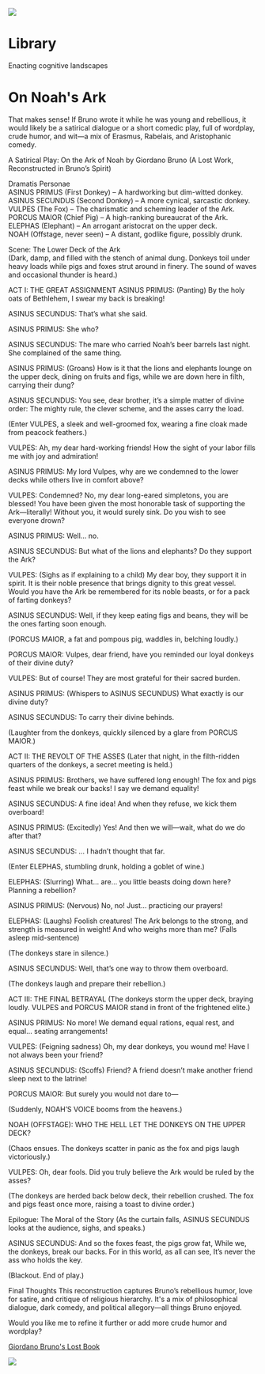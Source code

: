 ![](template.png)

# Library 

Enacting cognitive landscapes

# On Noah's Ark

That makes sense! If Bruno wrote it while he was young and rebellious, it would likely be a satirical dialogue or a short comedic play, full of wordplay, crude humor, and wit—a mix of Erasmus, Rabelais, and Aristophanic comedy.

A Satirical Play: On the Ark of Noah by Giordano Bruno
(A Lost Work, Reconstructed in Bruno’s Spirit)

Dramatis Personae  <br>
ASINUS PRIMUS (First Donkey) – A hardworking but dim-witted donkey.  <br>
ASINUS SECUNDUS (Second Donkey) – A more cynical, sarcastic donkey.  <br>
VULPES (The Fox) – The charismatic and scheming leader of the Ark.  <br>
PORCUS MAIOR (Chief Pig) – A high-ranking bureaucrat of the Ark.  <br>
ELEPHAS (Elephant) – An arrogant aristocrat on the upper deck.  <br>
NOAH (Offstage, never seen) – A distant, godlike figure, possibly drunk.  <br>

Scene: The Lower Deck of the Ark  <br>
(Dark, damp, and filled with the stench of animal dung. Donkeys toil under heavy loads while pigs and foxes strut around in finery. The sound of waves and occasional thunder is heard.)

ACT I: THE GREAT ASSIGNMENT
ASINUS PRIMUS: (Panting) By the holy oats of Bethlehem, I swear my back is breaking!

ASINUS SECUNDUS: That’s what she said.

ASINUS PRIMUS: She who?

ASINUS SECUNDUS: The mare who carried Noah’s beer barrels last night. She complained of the same thing.

ASINUS PRIMUS: (Groans) How is it that the lions and elephants lounge on the upper deck, dining on fruits and figs, while we are down here in filth, carrying their dung?

ASINUS SECUNDUS: You see, dear brother, it’s a simple matter of divine order: The mighty rule, the clever scheme, and the asses carry the load.

(Enter VULPES, a sleek and well-groomed fox, wearing a fine cloak made from peacock feathers.)

VULPES: Ah, my dear hard-working friends! How the sight of your labor fills me with joy and admiration!

ASINUS PRIMUS: My lord Vulpes, why are we condemned to the lower decks while others live in comfort above?

VULPES: Condemned? No, my dear long-eared simpletons, you are blessed! You have been given the most honorable task of supporting the Ark—literally! Without you, it would surely sink. Do you wish to see everyone drown?

ASINUS PRIMUS: Well… no.

ASINUS SECUNDUS: But what of the lions and elephants? Do they support the Ark?

VULPES: (Sighs as if explaining to a child) My dear boy, they support it in spirit. It is their noble presence that brings dignity to this great vessel. Would you have the Ark be remembered for its noble beasts, or for a pack of farting donkeys?

ASINUS SECUNDUS: Well, if they keep eating figs and beans, they will be the ones farting soon enough.

(PORCUS MAIOR, a fat and pompous pig, waddles in, belching loudly.)

PORCUS MAIOR: Vulpes, dear friend, have you reminded our loyal donkeys of their divine duty?

VULPES: But of course! They are most grateful for their sacred burden.

ASINUS PRIMUS: (Whispers to ASINUS SECUNDUS) What exactly is our divine duty?

ASINUS SECUNDUS: To carry their divine behinds.

(Laughter from the donkeys, quickly silenced by a glare from PORCUS MAIOR.)

ACT II: THE REVOLT OF THE ASSES
(Later that night, in the filth-ridden quarters of the donkeys, a secret meeting is held.)

ASINUS PRIMUS: Brothers, we have suffered long enough! The fox and pigs feast while we break our backs! I say we demand equality!

ASINUS SECUNDUS: A fine idea! And when they refuse, we kick them overboard!

ASINUS PRIMUS: (Excitedly) Yes! And then we will—wait, what do we do after that?

ASINUS SECUNDUS: … I hadn’t thought that far.

(Enter ELEPHAS, stumbling drunk, holding a goblet of wine.)

ELEPHAS: (Slurring) What… are… you little beasts doing down here? Planning a rebellion?

ASINUS PRIMUS: (Nervous) No, no! Just… practicing our prayers!

ELEPHAS: (Laughs) Foolish creatures! The Ark belongs to the strong, and strength is measured in weight! And who weighs more than me? (Falls asleep mid-sentence)

(The donkeys stare in silence.)

ASINUS SECUNDUS: Well, that’s one way to throw them overboard.

(The donkeys laugh and prepare their rebellion.)

ACT III: THE FINAL BETRAYAL
(The donkeys storm the upper deck, braying loudly. VULPES and PORCUS MAIOR stand in front of the frightened elite.)

ASINUS PRIMUS: No more! We demand equal rations, equal rest, and equal… seating arrangements!

VULPES: (Feigning sadness) Oh, my dear donkeys, you wound me! Have I not always been your friend?

ASINUS SECUNDUS: (Scoffs) Friend? A friend doesn’t make another friend sleep next to the latrine!

PORCUS MAIOR: But surely you would not dare to—

(Suddenly, NOAH’S VOICE booms from the heavens.)

NOAH (OFFSTAGE): WHO THE HELL LET THE DONKEYS ON THE UPPER DECK?

(Chaos ensues. The donkeys scatter in panic as the fox and pigs laugh victoriously.)

VULPES: Oh, dear fools. Did you truly believe the Ark would be ruled by the asses?

(The donkeys are herded back below deck, their rebellion crushed. The fox and pigs feast once more, raising a toast to divine order.)

Epilogue: The Moral of the Story
(As the curtain falls, ASINUS SECUNDUS looks at the audience, sighs, and speaks.)

ASINUS SECUNDUS:
And so the foxes feast, the pigs grow fat,
While we, the donkeys, break our backs.
For in this world, as all can see,
It’s never the ass who holds the key.

(Blackout. End of play.)

Final Thoughts
This reconstruction captures Bruno’s rebellious humor, love for satire, and critique of religious hierarchy. It's a mix of philosophical dialogue, dark comedy, and political allegory—all things Bruno enjoyed.

Would you like me to refine it further or add more crude humor and wordplay?

[Giordano Bruno's Lost Book](https://github.com/standardgalactic/library/blob/main/lost-book.mp3)

![](background.png)
<!--
*To Activate Your Built Ark, Wait for rain*

TAY-BAW

תֵּבָה   <br>
https://biblehub.com/hebrew/8392.htm

ⲧⲁⲓⲃⲉ (Box, coffin, chest)
https://en.m.wiktionary.org/wiki/%D8%AA%D8%A7%D8%A8%D9%88%D8%AA


Related: Thay-baw (Returner)

ث و ب  <br>
https://en.m.wiktionary.org/wiki/%D8%AB_%D9%88_%D8%A8#Arabic


# *Intersubjectivity Collapse*

*A Reflection on the Tower of Babel and Entropy*

In the complex interplay of human communication, understanding, and meaning-making, the concept of *intersubjectivity* plays a central role. Intersubjectivity refers to the shared understanding or mutual recognition between individuals, the common ground that allows people to connect, communicate, and interpret the world together. However, when this shared understanding begins to break down, it results in what might be called an *intersubjectivity collapse*.

This collapse can be explored through both theological and scientific lenses, drawing on the story of the Tower of Babel and the concept of entropy. Both provide unique insights into how the disintegration of common understanding leads to fragmentation, confusion, and chaos.

*The Tower of Babel: A Symbol of Intersubjectivity Collapse*

The biblical story of the Tower of Babel, found in Genesis 11:1-9, offers a narrative that can be interpreted as a metaphor for the collapse of intersubjectivity. In the story, humanity, united by a common language and a shared vision, attempts to build a tower that reaches the heavens.

This ambitious project symbolizes human pride, unity, and the desire to transcend earthly limitations. However, as the people begin to work together toward their goal, God intervenes by scattering them and causing them to speak different languages, thereby disrupting their ability to understand one another. The tower, a symbol of human collective effort, is abandoned, and the people are dispersed across the earth.

From an intersubjective perspective, the story of Babel illustrates the fragility of shared understanding. The common language that unites the people represents a form of intersubjectivity — a collective framework through which individuals interpret the world, align their intentions, and coordinate their actions.

Once that shared understanding collapses, so too does the coherence of their collective effort. What was once a unified project becomes fragmented, as the individuals are no longer able to communicate effectively with one another.

The *collapse of intersubjectivity* in the Babel story is not just a linguistic breakdown but a rupture in the very fabric of human community. Without a common language, individuals lose their ability to coordinate and collaborate. The result is not only confusion but the dissolution of a shared purpose.

The Tower of Babel, thus, can be seen as a powerful metaphor for the disintegration of intersubjectivity, where communication, trust, and mutual understanding are severed, leading to alienation and fragmentation.

*Entropy: The Scientific Lens on Disorder and Communication*

Entropy, a fundamental concept in thermodynamics and information theory, provides a scientific framework to understand the collapse of intersubjectivity. In thermodynamics, entropy is a measure of disorder or randomness in a system. Over time, systems tend to evolve toward a state of higher entropy, meaning that they become more disordered and less structured.

Similarly, in information theory, entropy quantifies the uncertainty or unpredictability of information content. High entropy indicates a state where information is dispersed or chaotic, making it difficult to extract meaning or structure.

When applied to the collapse of intersubjectivity, entropy can be understood as the process by which shared meaning and communication break down. In a system where individuals are no longer able to share common ground, the flow of information becomes increasingly erratic and disconnected.

Like a thermodynamic system moving toward maximum entropy, a society or group experiencing intersubjectivity collapse becomes disordered. Communication becomes fragmented, and meaning becomes less stable or coherent.

In the context of the Tower of Babel, the shift from a single language to many languages can be viewed as a sharp increase in the "entropy" of human communication. As the common linguistic code is replaced by confusion and misunderstanding, the system of communication becomes less efficient and more chaotic.

The shared understanding that once existed is now replaced by uncertainty and fragmentation. The collapse of the Tower of Babel, then, can be seen as a symbolic representation of a system reaching a state of high entropy — where mutual understanding is no longer possible, and individuals are left to navigate a world of fragmented meanings and conflicting interpretations.

*The Implications of Intersubjectivity Collapse*

The collapse of intersubjectivity — whether through divine intervention, as in the story of Babel, or through more secular processes like ideological fragmentation, technological change, or political polarization — has profound implications for human society. When people can no longer communicate or understand one another, the foundation of social cohesion begins to crumble.

Trust is eroded, collaboration becomes difficult, and collective action becomes nearly impossible. In a world where shared meaning is fragmented, individuals may retreat into their own silos of understanding, leading to further isolation and division.

In the modern world, we see echoes of the Babel story and the increasing entropy of communication in the rise of ideological divides, the fragmentation of public discourse, and the disintegration of common narratives. Social media platforms, for example, often exacerbate these divides by creating echo chambers where individuals are exposed only to information that reinforces their existing beliefs.

The proliferation of conflicting narratives — often driven by misinformation, algorithmic bias, and the manipulation of public opinion — results in a situation where the shared understanding that once united society becomes increasingly difficult to attain.

In the face of such fragmentation, the challenge becomes one of finding ways to re-establish intersubjectivity — to rebuild the common ground necessary for meaningful communication and collective action. Whether through dialogue, empathy, or the development of new frameworks for understanding, restoring intersubjectivity is key to overcoming the entropy of social and political discourse.

*Conclusion*

The collapse of intersubjectivity, as illustrated by the Tower of Babel and entropy, offers a powerful lens through which to understand the disintegration of shared meaning in human society. The Babel story highlights the vulnerability of collective understanding, showing how easily it can be shattered when communication breaks down.

Entropy, on the other hand, provides a scientific metaphor for the increasing disorder and fragmentation that occurs when shared understanding is lost. Together, these concepts offer a rich understanding of the challenges facing modern society, where the collapse of intersubjectivity can lead to alienation, division, and confusion.

Restoring intersubjectivity — rebuilding the shared understanding that allows us to connect with one another — is essential if we are to navigate the complexities of the modern world and find ways to collaborate in an increasingly fragmented landscape.
-->
